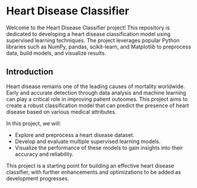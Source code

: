 # Heart Disease Classifier

Welcome to the Heart Disease Classifier project! This repository is dedicated to developing a heart disease classification model using supervised learning techniques. The project leverages popular Python libraries such as NumPy, pandas, scikit-learn, and Matplotlib to preprocess data, build models, and visualize results.

## Introduction

Heart disease remains one of the leading causes of mortality worldwide. Early and accurate detection through data analysis and machine learning can play a critical role in improving patient outcomes. This project aims to create a robust classification model that can predict the presence of heart disease based on various medical attributes.

In this project, we will:
- Explore and preprocess a heart disease dataset.
- Develop and evaluate multiple supervised learning models.
- Visualize the performance of these models to gain insights into their accuracy and reliability.

This project is a starting point for building an effective heart disease classifier, with further enhancements and optimizations to be added as development progresses.
